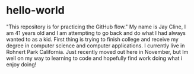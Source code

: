 # hello-world
"This repository is for practicing the GitHub flow."
My name is Jay Cline, I am 41 years old and I am attempting to go back and do what I had always wanted to as a kid. First thing is trying to finish college and receive my degree in computer science and computer applications. 
I currently live in Rohnert Park California. Just recently moved out here in November, but Im well on my way to learning to code and hopefully find work doing what i enjoy doing!
